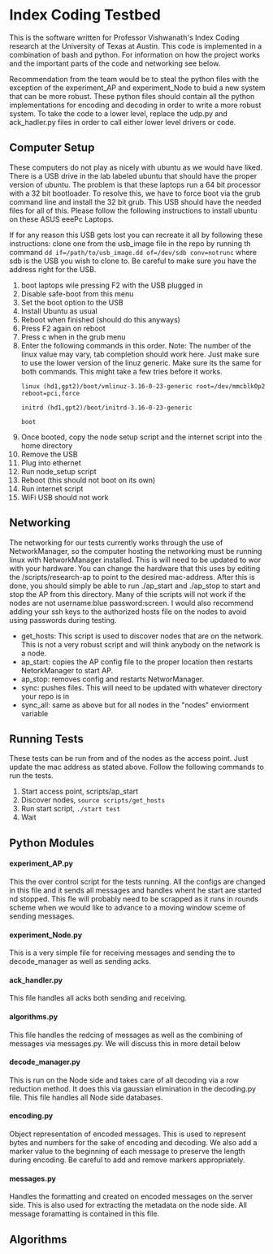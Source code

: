 # Index Coding Testbed
This is the software written for Professor Vishwanath's Index Coding research at the University of Texas at Austin. This code is implemented in a combination of bash and python. For information on how the project works and the important parts of the code and networking see below.

Recommendation from the team would be to steal the python files with the exception of the experiment_AP and experiment_Node to buid a new system that can be more robust. These python files should contain all the python implementations for encoding and decoding in order to write a more robust system. To take the code to a lower level, replace the udp.py and ack_hadler.py files in order to call either lower level drivers or code.

## Computer Setup
These computers do not play as nicely with ubuntu as we would have liked. There is a USB drive in the lab labeled ubuntu that should have the proper version of ubuntu. The problem is that these laptops run a 64 bit processor with a 32 bit bootloader. To resolve this, we have to force boot via the grub command line and install the 32 bit grub. This USB should have the needed files for all of this. Please follow the following instructions to install ubuntu on these ASUS eeePc Laptops.

If for any reason this USB gets lost you can recreate it all by following these instructions: clone one from the usb_image file in the repo by running th command `dd if=/path/to/usb_image.dd of=/dev/sdb conv=notrunc` where sdb is the USB you wish to clone to. Be careful to make sure you have the address right for the USB.

  1. boot laptops wile pressing F2 with the USB plugged in
  2. Disable safe-boot from this menu
  3. Set the boot option to the USB
  4. Install Ubuntu as usual
  5. Reboot when finished (should do this anyways)
  6. Press F2 again on reboot
  7. Press c when in the grub menu
  8. Enter the following commands in this order. Note: The number of the linux value may vary, tab completion should work here. Just make sure to use the lower version of the linuz generic. Make sure its the same for both commands. This might take a few tries before it works.
      ```
      linux (hd1,gpt2)/boot/vmlinuz-3.16-0-23-generic root=/dev/mmcblk0p2 reboot=pci,force
      
      initrd (hd1,gpt2)/boot/initrd-3.16-0-23-generic
      
      boot
      ```
  9. Once booted, copy the node setup script and the internet script into the home directory
  10. Remove the USB
  11. Plug into ethernet
  12. Run node_setup script
  13. Reboot (this should not boot on its own)
  14. Run internet script
  15. WiFi USB should not work

## Networking
The networking for our tests currently works through the use of NetworkManager, so the computer hosting the networking must be running linux with NetworkManager installed. This is will need to be updated to wor with your hardware. You can change the hardware that this uses by editing the /scripts/research-ap to point to the desired mac-address. After this is done, you should simply be able to run ./ap_start and ./ap_stop to start and stop the AP from this directory. Many of thie scripts will not work if the nodes are not username:blue password:screen. I would also recommend adding your ssh keys to the authorized hosts file on the nodes to avoid using passwords during testing. 

- get_hosts: This script is used to discover nodes that are on the network. This is not a very robust script and will think anybody on the network is a node. 
- ap_start: copies the AP config file to the proper location then restarts NetorkManager to start AP.
- ap_stop: removes config and restarts NetworManager.
- sync: pushes files. This will need to be updated with whatever directory your repo is in
- sync_all: same as above but for all nodes in the "nodes" enviorment variable

## Running Tests
These tests can be run from and of the nodes as the access point. Just update the mac address as stated above. Follow the following commands to run the tests.
  1. Start access point, scripts/ap_start
  2. Discover nodes, `source scripts/get_hosts`
  3. Run start script, `./start test`
  4. Wait

## Python Modules

#### experiment_AP.py
This the over control script for the tests running. All the configs are changed in this file and it sends all messages and handles whent he start are started nd stopped. This fle will probably need to be scrapped as it runs in rounds scheme when we would like to advance to a moving window sceme of sending messages. 

#### experiment_Node.py
This is a very simple file for receiving messages and sending the to decode_manager as well as sending acks.

#### ack_handler.py
This file handles all acks both sending and receiving. 

#### algorithms.py
This file handles the redcing of messages as well as the combining of messages via messages.py. We will discuss this in more detail below

#### decode_manager.py
This is run on the Node side and takes care of all decoding via a row reduction method. It does this via gaussian elimination in the decoding.py file. This file handles all Node side databases.

#### encoding.py
Object representation of encoded messages. This is used to represent bytes and numbers for the sake of encoding and decoding. We also add a marker value to the beginning of each message to preserve the length during encoding. Be careful to add and remove markers appropriately.

#### messages.py
Handles the formatting and created on encoded messages on the server side. This is also used for extracting the metadata on the node side. All message foramatting is contained in this file.

## Algorithms
